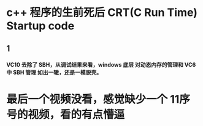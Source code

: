 
# c++ 程序的生前死后 CRT(C Run Time) Startup code

## 1 



#### VC10 去除了 SBH，从调试结果来看，windows 底层 对动态内存的管理和 VC6中 SBH 管理 如出一辙，还是一模脱壳。



# 最后一个视频没看，感觉缺少一个 11序号的视频，看的有点懵逼